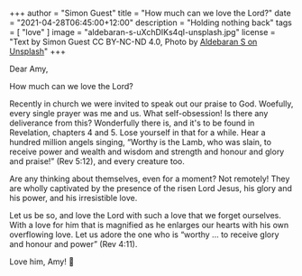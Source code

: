 +++
author = "Simon Guest"
title = "How much can we love the Lord?"
date = "2021-04-28T06:45:00+12:00"
description = "Holding nothing back"
tags = [ "love" ]
image = "aldebaran-s-uXchDIKs4qI-unsplash.jpg"
license = "Text by Simon Guest CC BY-NC-ND 4.0, Photo by [Aldebaran S on Unsplash](https://unsplash.com/photos/uXchDIKs4qI)"
+++

Dear Amy,

How much can we love the Lord?

Recently in church we were invited to speak out our praise to God. Woefully, every single prayer was me and us. What self-obsession! Is there any deliverance from this? Wonderfully there is, and it's to be found in Revelation, chapters 4 and 5. Lose yourself in that for a while. Hear a hundred million angels singing, “Worthy is the Lamb, who was slain, to receive power and wealth and wisdom and strength and honour and glory and praise!” (Rev 5:12), and every creature too.

Are any thinking about themselves, even for a moment? Not remotely! They are wholly captivated by the presence of the risen Lord Jesus, his glory and his power, and his irresistible love.

Let us be so, and love the Lord with such a love that we forget ourselves. With a love for him that is magnified as he enlarges our hearts with his own overflowing love. Let us adore the one who is “worthy ... to receive glory and honour and power” (Rev 4:11).

Love him, Amy! 🙏

